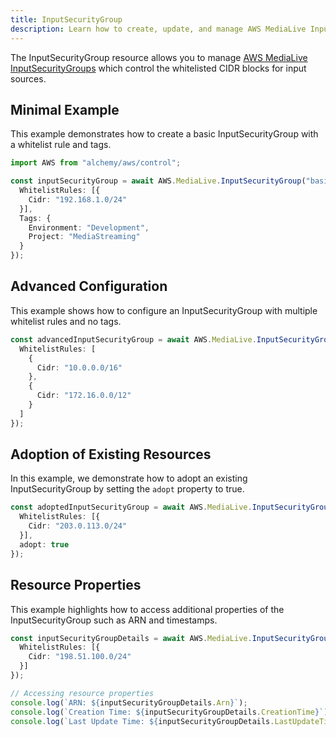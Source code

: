 ```yaml
---
title: InputSecurityGroup
description: Learn how to create, update, and manage AWS MediaLive InputSecurityGroups using Alchemy Cloud Control.
---
```



The InputSecurityGroup resource allows you to manage [AWS MediaLive InputSecurityGroups](https://docs.aws.amazon.com/medialive/latest/userguide/) which control the whitelisted CIDR blocks for input sources.

## Minimal Example

This example demonstrates how to create a basic InputSecurityGroup with a whitelist rule and tags.

```ts
import AWS from "alchemy/aws/control";

const inputSecurityGroup = await AWS.MediaLive.InputSecurityGroup("basicInputSecurityGroup", {
  WhitelistRules: [{
    Cidr: "192.168.1.0/24"
  }],
  Tags: {
    Environment: "Development",
    Project: "MediaStreaming"
  }
});
```

## Advanced Configuration

This example shows how to configure an InputSecurityGroup with multiple whitelist rules and no tags.

```ts
const advancedInputSecurityGroup = await AWS.MediaLive.InputSecurityGroup("advancedInputSecurityGroup", {
  WhitelistRules: [
    {
      Cidr: "10.0.0.0/16"
    },
    {
      Cidr: "172.16.0.0/12"
    }
  ]
});
```

## Adoption of Existing Resources

In this example, we demonstrate how to adopt an existing InputSecurityGroup by setting the `adopt` property to true.

```ts
const adoptedInputSecurityGroup = await AWS.MediaLive.InputSecurityGroup("adoptedInputSecurityGroup", {
  WhitelistRules: [{
    Cidr: "203.0.113.0/24"
  }],
  adopt: true
});
```

## Resource Properties

This example highlights how to access additional properties of the InputSecurityGroup such as ARN and timestamps.

```ts
const inputSecurityGroupDetails = await AWS.MediaLive.InputSecurityGroup("inputSecurityGroupDetails", {
  WhitelistRules: [{
    Cidr: "198.51.100.0/24"
  }]
});

// Accessing resource properties
console.log(`ARN: ${inputSecurityGroupDetails.Arn}`);
console.log(`Creation Time: ${inputSecurityGroupDetails.CreationTime}`);
console.log(`Last Update Time: ${inputSecurityGroupDetails.LastUpdateTime}`);
```
